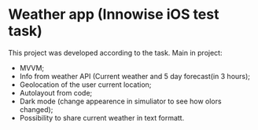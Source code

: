 # Weather app (Innowise iOS test task)

This project was developed according to the task.
Main in project:
- MVVM;
- Info from weather API (Current weather and 5 day forecast(in 3 hours);
- Geolocation of the user current location;
- Autolayout from code;
- Dark mode (change appearence in simuliator to see how olors changed);
- Possibility to share current weather in text formatt.
